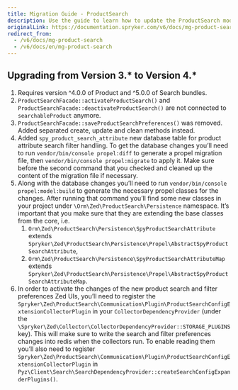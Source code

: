 ```yaml
---
title: Migration Guide - ProductSearch
description: Use the guide to learn how to update the ProductSearch module to a newer version.
originalLink: https://documentation.spryker.com/v6/docs/mg-product-search
redirect_from:
  - /v6/docs/mg-product-search
  - /v6/docs/en/mg-product-search
---
```


## Upgrading from Version 3.* to Version 4.*

1. Requires version ^4.0.0 of Product and ^5.0.0 of Search bundles.
2. `ProductSearchFacade::activateProductSearch()` and `ProductSearchFacade::deactivateProductSearch()` are not connected to `searchableProduct` anymore.
3. `ProductSearchFacade::saveProductSearchPreferences()` was removed. Added separated create, update and clean methods instead.
4. Added `spy_product_search_attribute` new database table for product attribute search filter handling. To get the database changes you’ll need to run `vendor/bin/console propel:diff` to generate a propel migration file, then `vendor/bin/console propel:migrate` to apply it. Make sure before the second command that you checked and cleaned up the content of the migration file if necessary.
5. Along with the database changes you’ll need to run `vendor/bin/console propel:model:build` to generate the necessary propel classes for the changes. After running that command you’ll find some new classes in your project under `\Orm\Zed\ProductSearch\Persistence` namespace. It’s important that you make sure that they are extending the base classes from the core, i.e.
    1. `Orm\Zed\ProductSearch\Persistence\SpyProductSearchAttribute` extends `Spryker\Zed\ProductSearch\Persistence\Propel\AbstractSpyProductSearchAttribute`,
    2. `Orm\Zed\ProductSearch\Persistence\SpyProductSearchAttributeMap` extends `Spryker\Zed\ProductSearch\Persistence\Propel\AbstractSpyProductSearchAttributeMap`.
6. In order to activate the changes of the new product search and filter preferences Zed UIs, you’ll need to register the `Spryker\Zed\ProductSearch\Communication\Plugin\ProductSearchConfigExtensionCollectorPlugin` in your `CollectorDependencyProvider` (under the `\Spryker\Zed\Collector\CollectorDependencyProvider::STORAGE_PLUGINS` key). This will make sure to write the search and filter preferences changes into redis when the collectors run. To enable reading them you’ll also need to register `Spryker\Zed\ProductSearch\Communication\Plugin\ProductSearchConfigExtensionCollectorPlugin` in `Pyz\Client\Search\SearchDependencyProvider::createSearchConfigExpanderPlugins()`.
